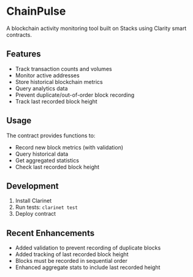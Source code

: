 # ChainPulse

A blockchain activity monitoring tool built on Stacks using Clarity smart contracts.

## Features
- Track transaction counts and volumes
- Monitor active addresses
- Store historical blockchain metrics
- Query analytics data
- Prevent duplicate/out-of-order block recording
- Track last recorded block height

## Usage
The contract provides functions to:
- Record new block metrics (with validation)
- Query historical data
- Get aggregated statistics
- Check last recorded block height

## Development
1. Install Clarinet
2. Run tests: `clarinet test`
3. Deploy contract

## Recent Enhancements
- Added validation to prevent recording of duplicate blocks
- Added tracking of last recorded block height
- Blocks must be recorded in sequential order
- Enhanced aggregate stats to include last recorded height
